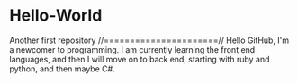 # Hello-World
Another first repository
//======================//
Hello GitHub, 
I'm a newcomer to programming. I am currently learning the front end languages, and then I will move on to back end, starting with ruby and python, and then maybe C#.
